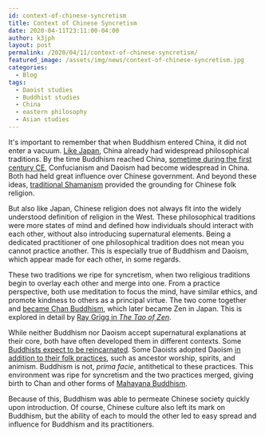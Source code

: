 ```yaml
---
id: context-of-chinese-syncretism
title: Context of Chinese Syncretism
date: 2020-04-11T23:11:00-04:00
author: k3jph
layout: post
permalink: /2020/04/11/context-of-chinese-syncretism/
featured_image: /assets/img/news/context-of-chinese-syncretism.jpg
categories:
  - Blog
tags:
  - Daoist studies
  - Buddhist studies
  - China
  - eastern philosophy
  - Asian studies
---
```


It's important to remember that when Buddhism entered China, it did
not enter a vacuum.  [Like
Japan](/2019/03/02/context-of-japanese-syncretism/), China already
had widespread philosophical traditions.  By the time Buddhism
reached China, [sometime during the first century
CE](https://onlinelibrary.wiley.com/doi/full/10.1111/phc3.12209),
Confucianism and Daoism had become widespread in China.  Both had
held great influence over Chinese government.  And beyond these
ideas, [traditional
Shamanism](https://brill.com/view/journals/jeaa/4/1/article-p27.xml)
provided the grounding for Chinese folk religion.

But also like Japan, Chinese religion does not always fit into the
widely understood definition of religion in the West.  These
philosophical traditions were more states of mind and defined how
individuals should interact with each other, without also introducing
supernatural elements.  Being a dedicated practitioner of one
philosophical tradition does not mean you cannot practice another.
This is especially true of Buddhism and Daoism, which appear made
for each other, in some regards.

These two traditions we ripe for syncretism, when two religious
traditions begin to overlay each other and merge into one.  From a
practice perspective, both use meditation to focus the mind, have
similar ethics, and promote kindness to others as a principal virtue.
The two come together and [became Chan
Buddhism](https://www.tandfonline.com/doi/full/10.1080/09552367.2013.831606),
which later became Zen in Japan.  This is explored in detail by
[Ray Grigg in _The Tao of Zen_](https://www.amazon.com/dp/0785811257).

While neither Buddhism nor Daoism accept supernatural explanations
at their core, both have often developed them in different contexts.
Some [Buddhists expect to be
reincarnated](https://www.pdcnet.org/jipr/content/jipr_2005_0010_0001_0025).
Some Daoists adopted Daoism [in addition to their folk
practices](https://www.nature.com/articles/s41599-018-0189-2), such
as ancestor worship, spirits, and animism.  Buddhism is not, _prima
facie_, antithetical to these practices.  This environment was ripe
for syncretism and the two practices merged, giving birth to Chan
and other forms of [Mahayana
Buddhism](https://brill.com/view/journals/tpao/66/1/article-p84_3.xml).

Because of this, Buddhism was able to permeate Chinese society
quickly upon introduction.  Of course, Chinese culture also left
its mark on Buddhism, but the ability of each to mould the other
led to easy spread and influence for Buddhism and its practitioners.
